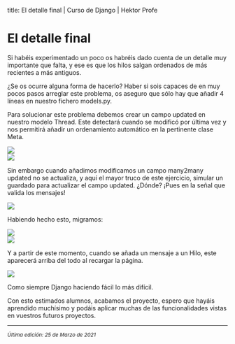 title: El detalle final | Curso de Django | Hektor Profe

# El detalle final

Si habéis experimentado un poco os habréis dado cuenta de un
detalle muy importante que falta, y ese es que los hilos salgan
ordenados de más recientes a más antiguos.

¿Se os ocurre alguna forma de hacerlo? Haber si sois capaces de en muy
pocos pasos arreglar este problema, os aseguro que sólo hay que añadir 4
líneas en nuestro fichero models.py.

Para solucionar este problema debemos crear un campo updated en
nuestro modelo Thread. Este detectará cuando se modificó por última vez
y nos permitirá añadir un ordenamiento automático en la pertinente clase
Meta.

![]({{cdn}}/django/images/image270.png)\
![]({{cdn}}/django/images/image290.png)

Sin embargo cuando añadimos modificamos un campo many2many updated no se
actualiza, y aquí el mayor truco de este ejercicio, simular un guardado
para actualizar el campo updated. ¿Dónde? ¡Pues en la señal que valida
los mensajes!

![]({{cdn}}/django/images/image661.png)

Habiendo hecho esto, migramos:

![]({{cdn}}/django/images/image885.png)\
![]({{cdn}}/django/images/image25.png)

Y a partir de este momento, cuando se añada un mensaje a un Hilo, este
aparecerá arriba del todo al recargar la página.

![]({{cdn}}/django/images/image823.png)

Como siempre Django haciendo fácil lo más difícil.

Con esto estimados alumnos, acabamos el proyecto, espero que hayáis
aprendido muchísimo y podáis aplicar muchas de las funcionalidades
vistas en vuestros futuros proyectos.

___
<small class="edited"><i>Última edición: 25 de Marzo de 2021</i></small>